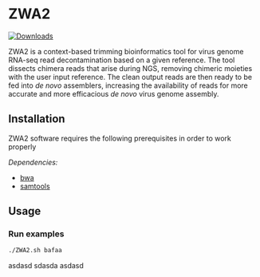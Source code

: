 ZWA2
=======

[![Downloads](https://img.shields.io/github/downloads/voutcn/megahit/total?style=flat-square)]([https://github.com/voutcn/megahit/releases](https://github.com/konskons11/ZWA2/releases))

ZWA2 is a context-based trimming bioinformatics tool for virus genome RNA-seq read decontamination based on a given reference. The tool dissects chimera reads that arise during NGS, removing chimeric moieties with the user input reference. The clean output reads are then ready to be fed into _de novo_ assemblers, increasing the availability of reads for more accurate and more efficacious _de novo_ virus genome assembly.

Installation
---------------
ZWA2 software requires the following prerequisites in order to work properly


_Dependencies:_
- [bwa](http://bio-bwa.sourceforge.net/)
- [samtools](http://www.htslib.org/)



Usage
---------------



### Run examples

```sh
./ZWA2.sh bafaa
```

asdasd
sdasda
asdasd
